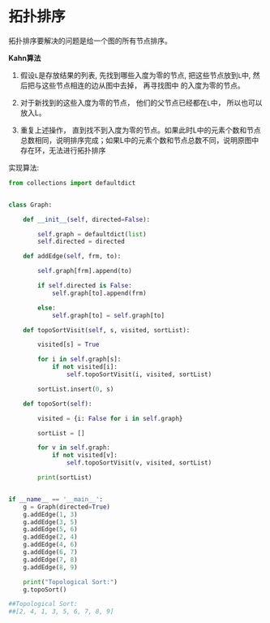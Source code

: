 # 拓扑排序

拓扑排序要解决的问题是给一个图的所有节点排序。


**Kahn算法**

1. 假设```L```是存放结果的列表,  先找到哪些入度为零的节点, 把这些节点放到```L```中, 然后把与这些节点相连的边从图中去掉， 再寻找图中
的入度为零的节点。  

2. 对于新找到的这些入度为零的节点， 他们的父节点已经都在```L```中， 所以也可以放入L。 

3. 重复上述操作， 直到找不到入度为零的节点。如果此时L中的元素个数和节点总数相同，说明排序完成；如果L中的元素个数和节点总数不同，说明原图中存在环，无法进行拓扑排序


实现算法:

```python
from collections import defaultdict


class Graph:

    def __init__(self, directed=False):

        self.graph = defaultdict(list)
        self.directed = directed

    def addEdge(self, frm, to):

        self.graph[frm].append(to)

        if self.directed is False:
            self.graph[to].append(frm)

        else:
            self.graph[to] = self.graph[to]

    def topoSortVisit(self, s, visited, sortList):

        visited[s] = True

        for i in self.graph[s]:
            if not visited[i]:
                self.topoSortVisit(i, visited, sortList)

        sortList.insert(0, s)

    def topoSort(self):

        visited = {i: False for i in self.graph}

        sortList = []

        for v in self.graph:
            if not visited[v]:
                self.topoSortVisit(v, visited, sortList)

        print(sortList)


if __name__ == '__main__':
    g = Graph(directed=True)
    g.addEdge(1, 3)
    g.addEdge(3, 5)
    g.addEdge(5, 6)
    g.addEdge(2, 4)
    g.addEdge(4, 6)
    g.addEdge(6, 7)
    g.addEdge(7, 8)
    g.addEdge(8, 9)

    print("Topological Sort:")
    g.topoSort()

##Topological Sort:
##[2, 4, 1, 3, 5, 6, 7, 8, 9]
```